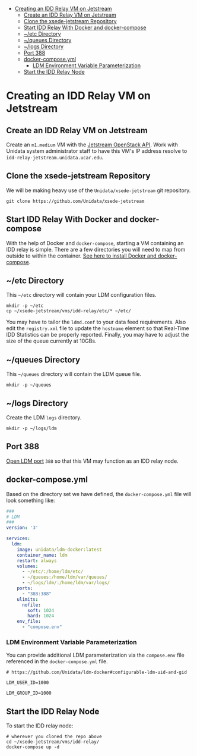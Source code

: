 - [Creating an IDD Relay VM on Jetstream](#h:840E89CB)
  - [Create an IDD Relay VM on Jetstream](#h:4BF1C37C)
  - [Clone the xsede-jetstream Repository](#h:7544DE64)
  - [Start IDD Relay With Docker and docker-compose](#h:C89E3FF5)
  - [~/etc Directory](#h:E4AB4451)
  - [~/queues Directory](#h:F3D77CEF)
  - [~/logs Directory](#h:515DAD84)
  - [Port 388](#h:FB14DD93)
  - [docker-compose.yml](#h:95441A93)
    - [LDM Environment Variable Parameterization](#h:031CD94A)
  - [Start the IDD Relay Node](#h:80DA881B)



<a id="h:840E89CB"></a>

# Creating an IDD Relay VM on Jetstream


<a id="h:4BF1C37C"></a>

## Create an IDD Relay VM on Jetstream

Create an `m1.medium` VM with the [Jetstream OpenStack API](../../openstack/readme.md). Work with Unidata system administrator staff to have this VM's IP address resolve to `idd-relay-jetstream.unidata.ucar.edu`.


<a id="h:7544DE64"></a>

## Clone the xsede-jetstream Repository

We will be making heavy use of the `Unidata/xsede-jetstream` git repository.

```shell
git clone https://github.com/Unidata/xsede-jetstream
```


<a id="h:C89E3FF5"></a>

## Start IDD Relay With Docker and docker-compose

With the help of Docker and `docker-compose`, starting a VM containing an IDD relay is simple. There are a few directories you will need to map from outside to within the container. [See here to install Docker and docker-compose](../../vm-init-readme.md).


<a id="h:E4AB4451"></a>

## ~/etc Directory

This `~/etc` directory will contain your LDM configuration files.

```shell
mkdir -p ~/etc
cp ~/xsede-jetstream/vms/idd-relay/etc/* ~/etc/
```

You may have to tailor the `ldmd.conf` to your data feed requirements. Also edit the `registry.xml` file to update the `hostname` element so that Real-Time IDD Statistics can be properly reported. Finally, you may have to adjust the size of the queue currently at 10GBs.


<a id="h:F3D77CEF"></a>

## ~/queues Directory

This `~/queues` directory will contain the LDM queue file.

```shell
mkdir -p ~/queues
```


<a id="h:515DAD84"></a>

## ~/logs Directory

Create the LDM `logs` directory.

```shell
mkdir -p ~/logs/ldm
```


<a id="h:FB14DD93"></a>

## Port 388

[Open LDM port](../../openstack/readme.md) `388` so that this VM may function as an IDD relay node.


<a id="h:95441A93"></a>

## docker-compose.yml

Based on the directory set we have defined, the `docker-compose.yml` file will look something like:

```yaml
###
# LDM
###
version: '3'

services:
  ldm:
    image: unidata/ldm-docker:latest
    container_name: ldm
    restart: always
    volumes:
      - ~/etc/:/home/ldm/etc/
      - ~/queues:/home/ldm/var/queues/
      - ~/logs/ldm/:/home/ldm/var/logs/
    ports:
      - "388:388"
    ulimits:
      nofile:
        soft: 1024
        hard: 1024
    env_file:
      - "compose.env"
```


<a id="h:031CD94A"></a>

### LDM Environment Variable Parameterization

You can provide additional LDM parameterization via the `compose.env` file referenced in the `docker-compose.yml` file.

```shell
# https://github.com/Unidata/ldm-docker#configurable-ldm-uid-and-gid

LDM_USER_ID=1000

LDM_GROUP_ID=1000
```


<a id="h:80DA881B"></a>

## Start the IDD Relay Node

To start the IDD relay node:

```shell
# wherever you cloned the repo above
cd ~/xsede-jetstream/vms/idd-relay/
docker-compose up -d
```
